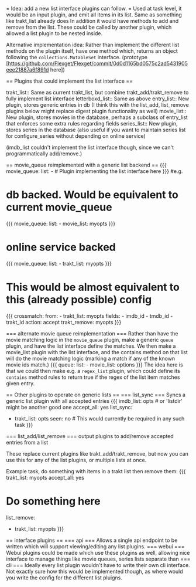 = Idea: add a new list interface plugins can follow. =
Used at task level, it would be an input plugin, and emit all items in its list. Same as something like trakt_list already does
In addition it would have methods to add and remove from the list. These could be called by another plugin, which allowed a list plugin to be nested inside.

Alternative implementation idea: Rather than implement the different list methods on the plugin itself, have one method which, returns an object following the `collections.MutableSet` interface. (prototype [https://github.com/Flexget/Flexget/commit/0d0d1165bd0575c2ad5431905eee21887a6f891d here])

== Plugins that could implement the list interface ==

  trakt_list:: Same as current trakt_list, but combine trakt_add/trakt_remove to fully implement list interface
  letterboxd_list:: Same as above
  entry_list:: New plugin, stores generic entries in db (I think this with the list_add, list_remove plugins below might replace digest plugin functionality as well)
  movie_list:: New plugin, stores movies in the database, perhaps a subclass of entry_list that enforces some extra rules regarding fields
  series_list:: New plugin, stores series in the database (also useful if you want to maintain series list for configure_series without depending on online service)

(imdb_list couldn't implement the list interface though, since we can't programmatically add/remove.)

== movie_queue reimplemented with a generic list backend ==
{{{
movie_queue:
  list:
    - # Plugin implementing the list interface here
}}}
#e.g.
# db backed. Would be equivalent to current movie_queue
{{{
movie_queue:
  list:
    - movie_list: myopts
}}}
# online service backed
{{{
movie_queue:
  list:
    - trakt_list: myopts
}}}
# This would be almost equivalent to this (already possible) config
{{{
crossmatch:
  from:
    - trakt_list: myopts
  fields:
    - imdb_id
    - tmdb_id
    - trakt_id
  action: accept
trakt_remove: myopts
}}}

=== alternate movie queue reimplementation ===
Rather than have the movie matching logic in the `movie_queue` plugin, make a generic `queue` plugin, and have the list interface define the matches. We then make a movie_list plugin with the list interface, and the contains method on that list will do the movie matching logic (marking a match if any of the known movie ids match.) 
{{{
queue:
  list:
    - movie_list: options
}}}
The idea here is that we could then make e.g. a `regex_list` plugin, which could define its `contains` method rules to return true if the regex of the list item matches given entry.

== Other plugins to operate on generic lists ==
=== list_sync ===
Syncs a generic list plugin with all accepted entries
{{{
imdb_list: opts  # or 'listdir' might be another good one
accept_all: yes
list_sync:
 - trakt_list: opts
seen: no  # This would currently be required in any such task
}}}


=== list_add/list_remove ===
output plugins to add/remove accepted entries from a list

These replace current plugins like trakt_add/trakt_remove, but now you can use this for any of the list plugins, or multiple lists at once.

Example task, do something with items in a trakt list then remove them:
{{{
trakt_list: myopts
accept_all: yes
# Do something here
list_remove:
  - trakt_list: myopts
}}}

== interface plugins ==
=== api ===
Allows a single api endpoint to be written which will support viewing/editing any list plugins.
=== webui ===
Webui plugins could be made which use these plugins as well, allowing nice interface to manage things like movie queues, series lists separate than
=== cli ===
Ideally every list plugin wouldn't have to write their own cli interface. Not exactly sure how this would be implemented though, as where would you write the config for the different list pluigns.